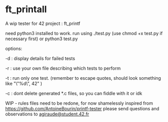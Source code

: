 # ft_printall
A wip tester for 42 project : ft_printf

need python3 installed to work.
run using ./test.py (use chmod +x test.py if necessary first)
or python3 test.py

options:

  -d : display details for failed tests

  -r <file> : use your own file describing which tests to perform

  -t <test> : run only one test. (remember to escape quotes, should look something like "\\"%d\\", 42" )

  -c : dont delete generated *.c files, so you can fiddle with it or idk

WIP - rules files need to be redone, for now shamelessly inspired from https://github.com/AntoineBourin/printf-tester
please send questions and observations to agiraude@student.42.fr
